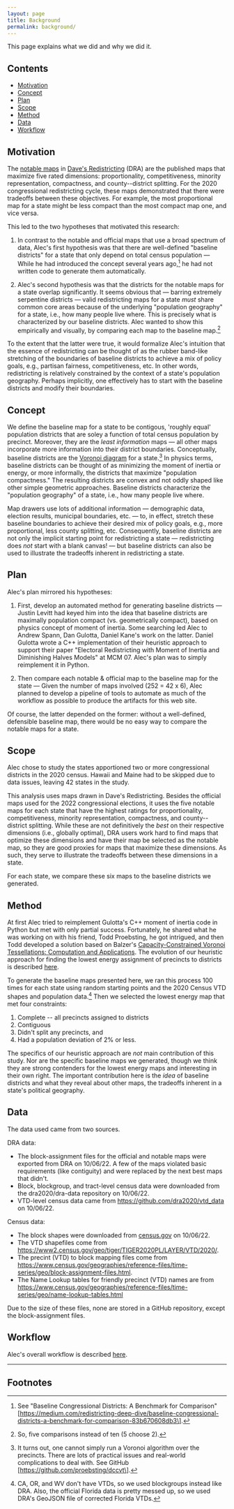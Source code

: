 ```yaml
---
layout: page
title: Background
permalink: background/
---
```


This page explains what we did and why we did it.

## Contents

- [Motivation](#motivation)
- [Concept](#concept)
- [Plan](#plan)
- [Scope](#scope)
- [Method](#method)
- [Data](#data)
- [Workflow](#workflow)

## Motivation

The [notable maps](https://medium.com/dra-2020/notable-maps-66d744933a48) in 
[Dave's Redistricting](https://davesredistricting.org/) (DRA)
are the published maps that maximize five rated dimensions: 
proportionality, competitiveness, minority representation, compactness, and county--district splitting.
For the 2020 congressional redistricting cycle, these maps demonstrated that there were tradeoffs between these objectives.
For example, the most proportional map for a state might be less compact than the
most compact map one, and vice versa.

This led to the two hypotheses that motivated this research:

1.  In contrast to the notable and official maps that use a broad spectrum of data,
    Alec's first hypothesis was that
    there are well-defined "baseline districts" for a state that only
    depend on total census population &#8212; While he had introduced the concept
    several years ago,[^1] he had not written code to generate them automatically.

2.  Alec's second hypothesis was that
    the districts for the notable maps for a state overlap significantly. 
    It seems obvious that &#8212; barring extremely serpentine districts &#8212; valid redistricting maps 
    for a state *must* share common core areas because of the underlying "population geography" for a state,
    i.e., how many people live where.
    This is precisely what is characterized by our baseline districts.
    Alec wanted to show this empirically and visually, by comparing each map to the baseline map.[^2]

To the extent that the latter were true, it would formalize Alec's intuition
that the essence of redistricting can be thought of as
the rubber band-like stretching of the boundaries of baseline districts
to achieve a mix of policy goals, e.g., partisan fairness, competitiveness, etc.
In other words, redistricting is relatively constrained by the context of a state's population geography.
Perhaps implicitly, one effectively has to start with the baseline districts and modify their boundaries.

## Concept

We define the baseline map for a state to be contigous, 'roughly equal' population districts
that are soley a function of total census population by precinct.
Moreover, they are the *least information* maps &#8212; all other maps incorporate more information 
into their district boundaries.
Conceptually, baseline districts are the [Voronoi diagram](https://en.wikipedia.org/wiki/Voronoi_diagram)
for a state.[^3]
In physics terms, baseline districts can be thought of as minimizing the moment of inertia or energy, or
more informally, the districts that maximize "population compactness."
The resulting districts are convex and not oddly shaped like other simple geometric approaches.
Baseline districts characterize the "population geography" of a state, i.e., how many people live where.

Map drawers use lots of additional information &#8212; demographic data, election results, 
municipal boundaries, etc. &#8212; to, in effect,
stretch these baseline boundaries to achieve their desired mix of policy goals, e.g., more 
proportional, less county splitting, etc.
Consequently, baseline districts are not only the implicit starting point for redistricting a state
&#8212; redistricting does *not* start with a blank canvas! &#8212; but
baseline districts can also be used to illustrate the tradeoffs inherent in redistricting a state.

## Plan

Alec's plan mirrored his hypotheses:

1.  First, develop an automated method for generating baseline districts &#8212;
    Justin Levitt had keyed him into the idea that baseline districts are
    maximally population compact (vs. geometrically compact), based on
    physics concept of moment of inertia. Some searching led Alec to
    Andrew Spann, Dan Gulotta, Daniel Kane\'s work on the latter. Daniel
    Gulotta wrote a C++ implementation of their heuristic approach to
    support their paper \"Electoral Redistricting with Moment of Inertia
    and Diminishing Halves Models\" at MCM 07. Alec's plan was to simply
    reimplement it in Python.

2.  Then compare each notable & official map to the baseline map for the state &#8212; Given the
    number of maps involved (252 = 42 x 6), Alec planned to develop a pipeline of
    tools to automate as much of the workflow as possible to produce the artifacts for this web site.

Of course, the latter depended on the former: without a well-defined,
defensible baseline map, there would be no easy way to compare the notable maps for a state.

## Scope

Alec chose to study the states apportioned two or more congressional districts in the 2020 census.
Hawaii and Maine had to be skipped due to data issues, leaving 42 states in the study.

This analysis uses maps drawn in Dave's Redistricting. 
Besides the official maps used for the 2022 congressional elections, 
it uses the five notable maps for each state that have the highest ratings for
proportionality, competitiveness, minority representation, compactness,
and county--district splitting.
While these are not definitively the *best* on their respective dimensions (i.e., globally optimal),
DRA users work hard to find maps that optimize these dimensions and have their
map be selected as the notable map, so they are good proxies for maps that
maximize these dimensions.
As such, they serve to illustrate the tradeoffs between these dimensions in a state.

For each state, we compare these six maps to the baseline districts we generated.

## Method 

At first Alec tried to reimplement Gulotta's C++ moment of inertia code in Python 
but met with only partial success. Fortunately, he shared what he was working on with his friend,
Todd Proebsting, he got intrigued, and then Todd developed a solution based on 
Balzer's [Capacity-Constrained Voronoi Tessellations: Computation and Applications](TODO).
The evolution of our heuristic approach for finding the lowest energy assignment of precincts to districts 
is described [here](./method.markdown).

To generate the baseline maps presented here, we ran this process 100 times for each state
using random starting points and the 2020 Census VTD shapes and population data.[^4]
Then we selected the lowest energy map that met four constraints:

1. Complete -- all precincts assigned to districts
2. Contiguous
3. Didn't split any precincts, and
4. Had a population deviation of 2% or less.

The specifics of our heuristic approach are *not* main contribution of this study.
Nor are the specific baseline maps we generated, though we think they are strong contenders for the lowest energy maps
and interesting in their own right.
The important contribution here is the *idea* of baseline districts and what they reveal about other maps, 
the tradeoffs inherent in a state\'s political geography.

## Data

The data used came from two sources.

DRA data:

-   The block-assignment files for the official and notable maps were exported from DRA on 10/06/22. 
    A few of the maps violated basic requirements (like contiguity) and were replaced by the next best maps that didn't.
-   Block, blockgroup, and tract-level census data were downloaded from the dra2020/dra-data repository on 10/06/22.
-   VTD-level census data came from https://github.com/dra2020/vtd_data on 10/06/22.

Census data:

- The block shapes were downloaded from [census.gov](https://www2.census.gov/geo/tiger/TIGER2020/TABBLOCK20/) on 10/06/22.
- The VTD shapefiles come from https://www2.census.gov/geo/tiger/TIGER2020PL/LAYER/VTD/2020/.
- The precint (VTD) to block mapping files come from https://www.census.gov/geographies/reference-files/time-series/geo/block-assignment-files.html.
- The Name Lookup tables for friendly precinct (VTD) names are from https://www.census.gov/geographies/reference-files/time-series/geo/name-lookup-tables.html

Due to the size of these files, none are stored in a GitHub repository, except the block-assignment files.

## Workflow

Alec's overall workflow is described [here](./workflow.markdown).

---

## Footnotes

[^1]: See "Baseline Congressional Districts: A Benchmark for Comparison"
    \[https://medium.com/redistricting-deep-dive/baseline-congressional-districts-a-benchmark-for-comparison-83b670608db3\].

[^2]: So, five comparisons instead of ten (5 choose 2).

[^3]: It turns out, one cannot simply run a Voronoi algorithm over the precincts. There are lots of practical issues 
    and real-world complications to deal with. See GitHub \[https://github.com/proebsting/dccvt\].

[^4]: CA, OR, and WV don't have VTDs, so we used blockgroups instead like DRA. Also, the official Florida data is pretty messed up, so we used DRA's GeoJSON file of corrected Florida VTDs.
